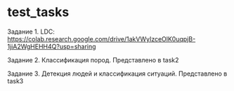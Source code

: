 # test_tasks

Задание 1. LDC: https://colab.research.google.com/drive/1akVWyIzceOlK0uqpjB-1jiA2WgHEHH4Q?usp=sharing

Задание 2. Классификация пород. Представлено в task2

Задание 3. Детекция людей и классификация ситуаций. Представлено в task3
